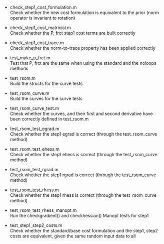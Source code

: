 - check\_step1\_cost\_formulation.m\
Check whether the new cost formulation is equivalent to the prior
(norm operator is invariant to rotation)

- check\_step1\_cost\_matricial.m\
Check whether the P, frct step1 cost terms are built correctly 

- check\_step1\_cost\_trace.m\
Check whether the norm-to-trace property has been applied correctly

- test\_make\_p\_frct.m\
Test that P, frct are the same when using the standard and the noloops methods

- test\_rsom.m\
Build the structs for the curve tests

- test\_rsom\_curve.m\
Build the curves for the curve tests

- test\_rsom\_curve\_test.m\
Check whether the curves, and their first and second derivative have
been correctly defined in test\_rsom.m

- test\_rsom\_test\_egrad.m\
Check whether the step1 egrad is correct (through the test\_rsom\_curve method)

- test\_rsom\_test\_ehess.m\
Check whether the step1 ehess is correct (through the test\_rsom\_curve method)

- test\_rsom\_test\_rgrad.m\
Check whether the step1 rgrad is correct (through the test\_rsom\_curve method)

- test\_rsom\_test\_rhess.m\
Check whether the step1 rhess is correct (through the test\_rsom\_curve method)

- test\_rsom\_test\_rhess\_manopt.m\
Run the checkgradient() and checkhessian() Manopt tests for step1

- test\_step1\_step2\_costs.m\
Check whether the standard/base cost formulation and the step1, step2
costs are equivalent, given the same random input data to all



